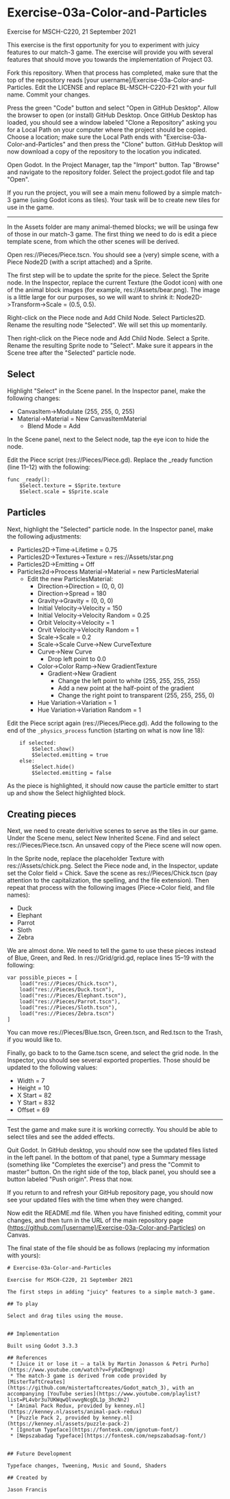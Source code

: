 # Exercise-03a-Color-and-Particles

Exercise for MSCH-C220, 21 September 2021

This exercise is the first opportunity for you to experiment with juicy features to our match-3 game. The exercise will provide you with several features that should move you towards the implementation of Project 03.

Fork this repository. When that process has completed, make sure that the top of the repository reads [your username]/Exercise-03a-Color-and-Particles. Edit the LICENSE and replace BL-MSCH-C220-F21 with your full name. Commit your changes.

Press the green "Code" button and select "Open in GitHub Desktop". Allow the browser to open (or install) GitHub Desktop. Once GitHub Desktop has loaded, you should see a window labeled "Clone a Repository" asking you for a Local Path on your computer where the project should be copied. Choose a location; make sure the Local Path ends with "Exercise-03a-Color-and-Particles" and then press the "Clone" button. GitHub Desktop will now download a copy of the repository to the location you indicated.

Open Godot. In the Project Manager, tap the "Import" button. Tap "Browse" and navigate to the repository folder. Select the project.godot file and tap "Open".

If you run the project, you will see a main menu followed by a simple match-3 game (using Godot icons as tiles). Your task will be to create new tiles for use in the game.

---

In the Assets folder are many animal-themed blocks; we will be usinga few of those in our match-3 game. The first thing we need to do is edit a piece template scene, from which the other scenes will be derived.

Open res://Pieces/Piece.tscn. You should see a (very) simple scene, with a Piece Node2D (with a script attached) and a Sprite.

The first step will be to update the sprite for the piece. Select the Sprite node. In the Inspector, replace the current Texture (the Godot icon) with one of the animal block images (for example, res://Assets/bear.png). The image is a little large for our purposes, so we will want to shrink it: Node2D->Transform->Scale = (0.5, 0.5).

Right-click on the Piece node and Add Child Node. Select Particles2D. Rename the resulting node "Selected". We will set this up momentarily.

Then right-click on the Piece node and Add Child Node. Select a Sprite. Rename the resulting Sprite node to "Select". Make sure it appears in the Scene tree after the "Selected" particle node.

## Select

Highlight "Select" in the Scene panel. In the Inspector panel, make the following changes:
 * CanvasItem->Modulate (255, 255, 0, 255)
 * Material->Material = New CanvasItemMaterial
   * Blend Mode = Add

In the Scene panel, next to the Select node, tap the eye icon to hide the node.

Edit the Piece script (res://Pieces/Piece.gd). Replace the _ready function (line 11–12) with the following:
```
func _ready():
	$Select.texture = $Sprite.texture
	$Select.scale = $Sprite.scale
```

## Particles

Next, highlight the "Selected" particle node. In the Inspector panel, make the following adjustments:

 * Particles2D->Time->Lifetime = 0.75
 * Particles2D->Textures->Texture = res://Assets/star.png
 * Particles2D->Emitting = Off
 * Particles2d->Process Material->Material = new ParticlesMaterial
   * Edit the new ParticlesMaterial:
     * Direction->Direction = (0, 0, 0)
     * Direction->Spread = 180
     * Gravity->Gravity = (0, 0, 0)
     * Initial Velocity->Velocity = 150
     * Initial Velocity->Velocity Random = 0.25
     * Orbit Velocity->Velocity = 1
     * Orvit Velocity->Velocity Random = 1
     * Scale->Scale = 0.2
     * Scale->Scale Curve->New CurveTexture
     * Curve->New Curve
       * Drop left point to 0.0
     * Color->Color Ramp->New GradientTexture
       * Gradient->New Gradient
         * Change the left point to white (255, 255, 255, 255)
         * Add a new point at the half-point of the gradient
         * Change the right point to transparent (255, 255, 255, 0) 
     * Hue Variation->Variation = 1
     * Hue Variation->Variation Random = 1

Edit the Piece script again (res://Pieces/Piece.gd). Add the following to the end of the `_physics_process` function (starting on what is now line 18):
```
	if selected:
		$Select.show()
		$Selected.emitting = true
	else:
		$Select.hide()
		$Selected.emitting = false
```

As the piece is highlighted, it should now cause the particle emitter to start up and show the Select highlighted block.

## Creating pieces

Next, we need to create derivitive scenes to serve as the tiles in our game. Under the Scene menu, select New Inherited Scene. Find and select res://Pieces/Piece.tscn. An unsaved copy of the Piece scene will now open.

In the Sprite node, replace the placeholder Texture with res://Assets/chick.png. Select the Piece node and, in the Inspector, update set the Color field = Chick. Save the scene as res://Pieces/Chick.tscn (pay attention to the capitalization, the spelling, and the file extension). Then repeat that process with the following images (Piece->Color field, and file names):
 * Duck
 * Elephant
 * Parrot
 * Sloth
 * Zebra

We are almost done. We need to tell the game to use these pieces instead of Blue, Green, and Red.
In res://Grid/grid.gd, replace lines 15–19 with the following:
```
var possible_pieces = [
	load("res://Pieces/Chick.tscn"),
	load("res://Pieces/Duck.tscn"),
	load("res://Pieces/Elephant.tscn"),
	load("res://Pieces/Parrot.tscn"),
	load("res://Pieces/Sloth.tscn"),
	load("res://Pieces/Zebra.tscn")
]
```

You can move res://Pieces/Blue.tscn, Green.tscn, and Red.tscn to the Trash, if you would like to.

Finally, go back to to the Game.tscn scene, and select the grid node. In the Inspector, you should see several exported properties. Those should be updated to the following values:
 * Width = 7
 * Height = 10
 * X Start = 82
 * Y Start = 832
 * Offset = 69

---

Test the game and make sure it is working correctly. You should be able to select tiles and see the added effects.

Quit Godot. In GitHub desktop, you should now see the updated files listed in the left panel. In the bottom of that panel, type a Summary message (something like "Completes the exercise") and press the "Commit to master" button. On the right side of the top, black panel, you should see a button labeled "Push origin". Press that now.

If you return to and refresh your GitHub repository page, you should now see your updated files with the time when they were changed.

Now edit the README.md file. When you have finished editing, commit your changes, and then turn in the URL of the main repository page (https://github.com/[username]/Exercise-03a-Color-and-Particles) on Canvas.

The final state of the file should be as follows (replacing my information with yours):
```
# Exercise-03a-Color-and-Particles

Exercise for MSCH-C220, 21 September 2021

The first steps in adding "juicy" features to a simple match-3 game.

## To play

Select and drag tiles using the mouse.


## Implementation

Built using Godot 3.3.3

## References
 * [Juice it or lose it — a talk by Martin Jonasson & Petri Purho](https://www.youtube.com/watch?v=Fy0aCDmgnxg)
 * The match-3 game is derived from code provided by [MisterTaftCreates](https://github.com/mistertaftcreates/Godot_match_3), with an accompanying [YouTube series](https://www.youtube.com/playlist?list=PL4vbr3u7UKWqwQlvwvgNcgDL1p_3hcNn2)
 * [Animal Pack Redux, provided by kenney.nl](https://kenney.nl/assets/animal-pack-redux)
 * [Puzzle Pack 2, provided by kenney.nl](https://kenney.nl/assets/puzzle-pack-2)
 * [Ignotum Typeface](https://fontesk.com/ignotum-font/)
 * [Nepszabadag Typeface](https://fontesk.com/nepszabadsag-font/)
 

## Future Development

Typeface changes, Tweening, Music and Sound, Shaders

## Created by 

Jason Francis
```
